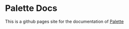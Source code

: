 # Palette Docs

This is a github pages site for the documentation of [Palette](https://github.com/Undistraction/palette)
